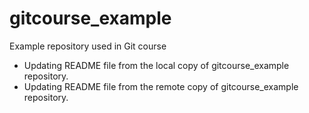 # gitcourse_example
Example repository used in Git course

* Updating README file from the local copy of gitcourse_example repository.
* Updating README file from the remote copy of gitcourse_example repository. 
